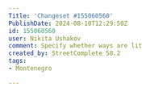 ```yaml
---
Title: 'Changeset #155060560'
PublishDate: 2024-08-10T12:29:50Z
id: 155060560
user: Nikita Ushakov
comment: Specify whether ways are lit
created_by: StreetComplete 58.2
tags:
- Montenegro

---
```


